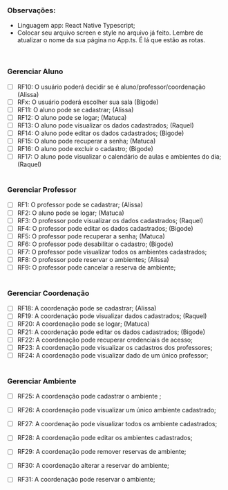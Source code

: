<h3>Observações:</h3>

- Linguagem app: React Native Typescript;
- Colocar seu arquivo screen e style no arquivo já feito. Lembre de atualizar o nome da sua página no App.ts. É lá que estão as rotas.

<br>
<h3>Gerenciar Aluno</h3>

- [ ] RF10: O usuário poderá decidir se é aluno/professor/coordenação  (Alissa)
- [ ] RFx: O usuário poderá escolher sua sala  (Bigode)
- [ ] RF11: O aluno pode se cadastrar;  (Alissa)
- [ ] RF12: O aluno pode se logar;  (Matuca)
- [ ] RF13: O aluno pode visualizar os dados cadastrados;  (Raquel)
- [ ] RF14: O aluno pode editar os dados cadastrados;  (Bigode)
- [ ] RF15: O aluno pode recuperar a senha;  (Matuca)
- [ ] RF16:  O aluno pode excluir o cadastro;  (Bigode)
- [ ] RF17: O aluno pode visualizar o calendário de aulas e ambientes do dia;  (Raquel)
 <br> <br>

<h3>Gerenciar Professor</h3>

- [ ] RF1: O professor pode se cadastrar;  (Alissa)
- [ ] RF2: O aluno pode se logar;  (Matuca)
- [ ] RF3: O professor pode visualizar os dados cadastrados;  (Raquel)
- [ ] RF4: O professor pode editar os dados cadastrados;  (Bigode)
- [ ] RF5: O professor pode recuperar a senha;  (Matuca)
- [ ] RF6: O professor pode desabilitar o cadastro;  (Bigode)
- [ ] RF7: O professor pode visualizar todos os ambientes cadastrados; 
- [ ] RF8: O professor pode reservar o ambientes; (Alissa)
- [ ] RF9: O professor pode cancelar a reserva de ambiente;
 <br> <br>

<h3>Gerenciar Coordenação</h3>

- [ ] RF18: A coordenação pode se cadastrar;  (Alissa)
- [ ] RF19: A coordenação pode visualizar dados cadastrados;  (Raquel)
- [ ] RF20: A coordenação pode se logar;  (Matuca)
- [ ] RF21: A coordenação pode editar os dados cadastrados;  (Bigode)
- [ ] RF22: A coordenação pode recuperar credenciais de acesso;
- [ ] RF23: A coordenação pode visualizar os cadastros dos professores;
- [ ] RF24: A coordenação pode visualizar dado de um único professor;
 <br> <br>
<h3>Gerenciar Ambiente</h3>

- [ ] RF25: A coordenação pode cadastrar o ambiente ;
- [ ] RF26: A coordenação pode visualizar um único ambiente cadastrado;
- [ ] RF27: A coordenação pode visualizar todos os ambiente cadastrados;
- [ ] RF28: A coordenação pode editar os ambientes cadastrados;
- [ ] RF29: A coordenação pode remover reservas de ambiente;
- [ ] RF30: A coordenação alterar a reservar do ambiente;
- [ ] RF31: A coordenação pode reservar o ambiente;

